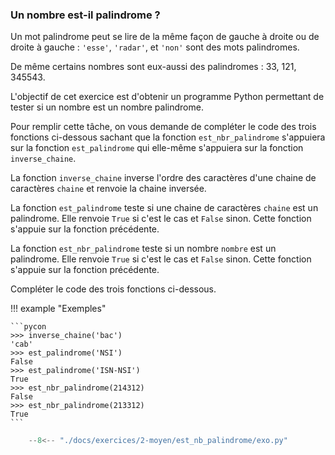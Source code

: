 

### Un nombre est-il palindrome ? 


Un mot palindrome peut se lire de la même façon de gauche à droite ou de droite à
gauche : `'esse'`, `'radar'`, et `'non'` sont des mots palindromes.

De même certains nombres sont eux-aussi des palindromes : $33$, $121$, $345543$.

L'objectif de cet exercice est d'obtenir un programme Python permettant de tester si un nombre est un nombre palindrome.

Pour remplir cette tâche, on vous demande de compléter le code des trois fonctions ci-dessous sachant que la fonction `est_nbr_palindrome` s'appuiera sur la fonction `est_palindrome` qui elle-même s'appuiera sur la fonction `inverse_chaine`.

La fonction `inverse_chaine` inverse l'ordre des caractères d'une chaine de caractères `chaine` et renvoie la chaine inversée.

La fonction `est_palindrome` teste si une chaine de caractères `chaine` est un
palindrome. Elle renvoie `True` si c'est le cas et `False` sinon. Cette fonction s'appuie sur la fonction précédente.

La fonction `est_nbr_palindrome` teste si un nombre `nombre` est un palindrome. Elle renvoie `True` si c'est le cas et `False` sinon. Cette fonction s'appuie sur la fonction précédente.

Compléter le code des trois fonctions ci-dessous.



!!! example "Exemples"

    ```pycon
    >>> inverse_chaine('bac')
    'cab'
    >>> est_palindrome('NSI')
    False
    >>> est_palindrome('ISN-NSI')
    True
    >>> est_nbr_palindrome(214312)
    False
    >>> est_nbr_palindrome(213312)
    True
    ```


```python
    --8<-- "./docs/exercices/2-moyen/est_nb_palindrome/exo.py"
```

